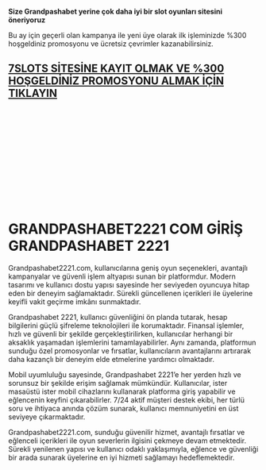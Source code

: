 **Size Grandpashabet yerine çok daha iyi bir slot oyunları sitesini öneriyoruz**

Bu ay için geçerli olan kampanya ile yeni üye olarak ilk işleminizde %300 hoşgeldiniz promosyonu ve ücretsiz çevrimler kazanabilirsiniz.

## [**7SLOTS SİTESİNE KAYIT OLMAK VE %300 HOŞGELDİNİZ PROMOSYONU ALMAK İÇİN TIKLAYIN**](http://esng.2.vu/grandcom1)

<br>
<br>
<br>
<br>
<br>
<br>
<br>
<br>
<br>
<br>
<br>


# GRANDPASHABET2221 COM GİRİŞ GRANDPASHABET 2221

Grandpashabet2221.com, kullanıcılarına geniş oyun seçenekleri, avantajlı kampanyalar ve güvenli işlem altyapısı sunan bir platformdur. Modern tasarımı ve kullanıcı dostu yapısı sayesinde her seviyeden oyuncuya hitap eden bir deneyim sağlamaktadır. Sürekli güncellenen içerikleri ile üyelerine keyifli vakit geçirme imkânı sunmaktadır.

Grandpashabet 2221, kullanıcı güvenliğini ön planda tutarak, hesap bilgilerini güçlü şifreleme teknolojileri ile korumaktadır. Finansal işlemler, hızlı ve güvenli bir şekilde gerçekleştirilirken, kullanıcılar herhangi bir aksaklık yaşamadan işlemlerini tamamlayabilirler. Aynı zamanda, platformun sunduğu özel promosyonlar ve fırsatlar, kullanıcıların avantajlarını artırarak daha kazançlı bir deneyim elde etmelerine yardımcı olmaktadır.

Mobil uyumluluğu sayesinde, Grandpashabet 2221’e her yerden hızlı ve sorunsuz bir şekilde erişim sağlamak mümkündür. Kullanıcılar, ister masaüstü ister mobil cihazlarını kullanarak platforma giriş yapabilir ve eğlencenin keyfini çıkarabilirler. 7/24 aktif müşteri destek ekibi, her türlü soru ve ihtiyaca anında çözüm sunarak, kullanıcı memnuniyetini en üst seviyeye çıkarmaktadır.

Grandpashabet2221.com, sunduğu güvenilir hizmet, avantajlı fırsatlar ve eğlenceli içerikleri ile oyun severlerin ilgisini çekmeye devam etmektedir. Sürekli yenilenen yapısı ve kullanıcı odaklı yaklaşımıyla, eğlence ve güvenliği bir arada sunarak üyelerine en iyi hizmeti sağlamayı hedeflemektedir.

